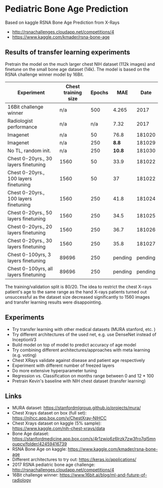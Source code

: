 # Pediatric Bone Age Prediction
Based on kaggle RSNA Bone Age Prediction from X-Rays

* http://rsnachallenges.cloudapp.net/competitions/4
* https://www.kaggle.com/kmader/rsna-bone-age

## Results of transfer learning experiments
Pretrain the model on the much larger chest NIH dataset (112k images) and finetune on the small bone age dataset (14k). The model is based on the RSNA challenge winner model by 16Bit.

| Experiment  | Chest training size | Epochs | MAE |  Date |
| ------------- | ------------- | ------------- | ------------- |  ------------- |
| 16Bit challenge winner								| n/a	| 500	| 4.265	| 2017  |
| Radiologist	performance							| n/a	| n/a	| 7.32	| 2017  |
| Imagenet								| n/a	| 50	| 76.8	| 181020  |
| Imagenet								| n/a	| 250	| **8.8**	| 181029  |
| No TL, random init.					| n/a	| 250	| **10.8**	| 181030  |
| Chest 0-20yrs., 30 layers finetuning	| 1560	| 50	| 33.9	| 181022  |
| Chest 0-20yrs., 100 layers finetuning	| 1560	| 50	| 37	| 181022  |
| Chest 0-20yrs., 100 layers finetuning	| 1560	| 250	| 41.8	| 181024  |
| Chest 0-20yrs., 50 layers finetuning	| 1560	| 250	| 34.5	| 181025  |
| Chest 0-20yrs., 20 layers finetuning	| 1560	| 250	| 36.7	| 181026  |
| Chest 0-20yrs., 30 layers finetuning	| 1560	| 250	| 35.8	| 181027  |
| Chest 0-100yrs, 3 layers finetuning	| 89696	| 250	| pending	| pending |
| Chest 0-100yrs, all layers finetuning	| 89696	| 250	| pending	| pending |

The training/validation split is 80/20. The idea to restrict the chest X-rays patient's age to the same range as the hand X-rays patients turned out unsuccessful as the dataset size decreased significantly to 1560 images and transfer learning results were disappointing.

## Experiments
* Try transfer learning with other medical datasets (MURA stanford, etc. )
* Try different architectures of the used net, e.g. use DenseNet instead of InceptionV3
* Build model on top of model to predict accuracy of age model
* Try combining different architectures/approaches with meta learning (e.g. voting)
* Chest XRays validate against disease and patient age respectively
* Experiment with different number of freezed layers
* Do more extensive hyperparameter tuning
* Regression vs. Classification on months range between 0 and 12 * 100
* Pretrain Kevin's baseline with NIH chest dataset (transfer learning)

## Links
* MURA dataset: https://stanfordmlgroup.github.io/projects/mura/
* Chest Xrays dataset on box (full set): https://nihcc.app.box.com/v/ChestXray-NIHCC
* Chest Xrays dataset on kaggle (5% sample): https://www.kaggle.com/nih-chest-xrays/data
* Bone Age dataset: https://stanfordmedicine.app.box.com/s/4r1zwio6z6lrzk7zw3fro7ql5mnoupcv/folder/42459416739
* RSNA Bone Age on kaggle: https://www.kaggle.com/kmader/rsna-bone-age  
* Different architectures to try out: https://keras.io/applications/
* 2017 RSNA pediatric bone age challenge: http://rsnachallenges.cloudapp.net/competitions/4
* 16Bit challenge winner: https://www.16bit.ai/blog/ml-and-future-of-radiology
